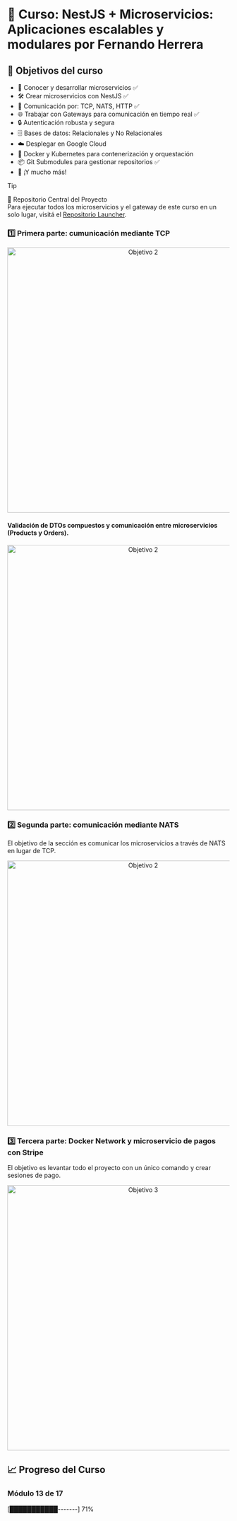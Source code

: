 # 📘 Curso: NestJS + Microservicios: Aplicaciones escalables y modulares por Fernando Herrera

## 🎯 Objetivos del curso
- 🚀 Conocer y desarrollar microservicios ✅
- 🛠 Crear microservicios con NestJS ✅
- 🔗 Comunicación por: TCP, NATS, HTTP ✅
- 🌐 Trabajar con Gateways para comunicación en tiempo real ✅
- 🔒 Autenticación robusta y segura
- 🗄 Bases de datos: Relacionales y No Relacionales
- ☁️ Desplegar en Google Cloud
- 🐳 Docker y Kubernetes para contenerización y orquestación
- 📦 Git Submodules para gestionar repositorios ✅
- 🎯 ¡Y mucho más!

> [!TIP]
> 🚀 Repositorio Central del Proyecto  
> Para ejecutar todos los microservicios y el gateway de este curso en un solo lugar, visitá el [Repositorio Launcher](https://github.com/AbrilSabatini/nest-microservices-launcher.git).

### 1️⃣ Primera parte: cumunicación mediante TCP
<p align="center"><img src="https://github.com/user-attachments/assets/5967241f-d6b5-4ed7-9f6c-9d333e9584dc" width="600" alt="Objetivo 2"> </p>

#### Validación de DTOs compuestos y comunicación entre microservicios (Products y Orders).
<p align="center"><img src="https://github.com/user-attachments/assets/f771c848-1570-495a-9ac8-eef1fb5cb431" width="600" alt="Objetivo 2"> </p> 

### 2️⃣ Segunda parte: comunicación mediante NATS
El objetivo de la sección es comunicar los microservicios a través de NATS en lugar de TCP.
<p align="center"><img src="https://github.com/user-attachments/assets/86ca0e31-84c2-4048-bf32-c5c36e007fa2" width="600" alt="Objetivo 2"> </p>

### 3️⃣ Tercera parte: Docker Network y microservicio de pagos con Stripe
El objetivo es levantar todo el proyecto con un único comando y crear sesiones de pago.
<p align="center"><img src="https://github.com/user-attachments/assets/4814b27a-1c68-4d57-9ab3-c49781186f22" width="600" alt="Objetivo 3"> </p>  

## 📈 Progreso del Curso
### Módulo 13 de 17
[███████████-------] 71%

